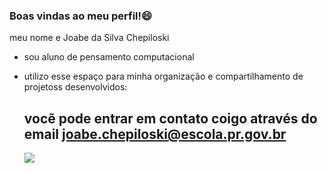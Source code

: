 ### Boas vindas ao meu perfil!😄

meu nome e Joabe da Silva Chepiloski
- sou aluno de pensamento computacional
- utilizo esse espaço para minha organização e compartilhamento de projetoss desenvolvidos:

  ## vocẽ pode entrar em contato coigo através do email joabe.chepiloski@escola.pr.gov.br

  ![](https://media.tenor.com/AaoyW1pRRjYAAAAC/what-dog.gif)
